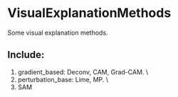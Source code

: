 # VisualExplanationMethods
Some visual explanation methods. 
## Include: 
1. gradient_based: Deconv, CAM, Grad-CAM. \\
2. perturbation_base: Lime, MP. \\
3. SAM
